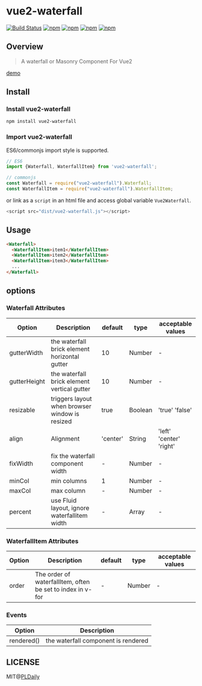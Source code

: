 # vue2-waterfall

[![Build Status](https://travis-ci.org/PLDaily/vue2-waterfall.svg?branch=master)](https://travis-ci.org/PLDaily/vue2-waterfall)
[![npm](https://img.shields.io/npm/v/vue2-waterfall.svg)](https://www.npmjs.com/package/vue2-waterfall)
[![npm](https://img.shields.io/npm/dt/vue2-waterfall.svg)](https://www.npmjs.com/package/vue2-waterfall)
[![npm](https://img.shields.io/npm/l/vue2-waterfall.svg)](https://www.npmjs.com/package/vue2-waterfall)
[![npm](https://img.shields.io/badge/code_style-standard-brightgreen.svg)](https://github.com/standard/standard)

## Overview
> A waterfall or Masonry Component For Vue2

[demo](http://67.218.146.247:8088/)

## Install

### Install vue2-waterfall

```sh
npm install vue2-waterfall
```

### Import vue2-waterfall

ES6/commonjs import style is supported.

```js
// ES6
import {Waterfall, WaterfallItem} from 'vue2-waterfall';

// commonjs
const Waterfall = require("vue2-waterfall").Waterfall;
const WaterfallItem = require("vue2-waterfall").WaterfallItem;
```
or link as a `script` in an html file and access global variable `Vue2Waterfall`.

```js
<script src="dist/vue2-waterfall.js"></script>
```

## Usage

```html
<Waterfall>
  <WaterfallItem>item1</WaterfallItem>
  <WaterfallItem>item2</WaterfallItem>
  <WaterfallItem>item3</WaterfallItem>
  ...
</Waterfall>
```

## options

### Waterfall Attributes

| Option          | Description                                    | default     | type      | acceptable values        |
| --------------- | ---------------------------------------------- | ----------- | --------- | ------------------------ |
| gutterWidth     | the waterfall brick element horizontal gutter  | 10          | Number    |           -              |
| gutterHeight    | the waterfall brick element vertical gutter    | 10          | Number    |           -              |
| resizable       | triggers layout when browser window is resized | true        | Boolean   |  'true' 'false'          |
| align           | Alignment                                      | 'center'    | String    |  'left' 'center' 'right' |
| fixWidth        | fix the waterfall component width              |      -      | Number    |           -              |
| minCol          | min columns                                    | 1           | Number    |           -              |
| maxCol          | max column                                     |      -      | Number    |           -              |
| percent         | use Fluid layout, ignore waterfallitem width   |      -      | Array     |           -              |

### WaterfallItem Attributes

| Option  | Description                                                 | default     | type      | acceptable values        |
| ------- | ----------------------------------------------------------- | ----------- | --------- | ------------------------ |
| order   | The order of waterfallItem, often be set to index in v-for  |      -      | Number    |           -              |

### Events

| Option         | Description                              |
| -------------- | ---------------------------------------- |
| rendered()     | the waterfall component is rendered      |


## LICENSE

MIT@[PLDaily](https://github.com/PLDaily)
